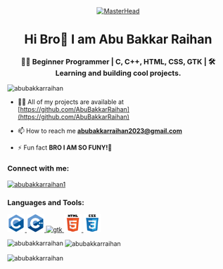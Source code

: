 <div align="center">
  <a href="https://c.tenor.com/pT_eK7L76OEAAAAC/tenor.gif">
    <img src="https://cdna.artstation.com/p/assets/images/images/028/102/058/original/pixel-jeff-matrix-s.gif?1593487263" alt="MasterHead">
  </a>
</div>

<h1 align="center">Hi Bro🤝 I am Abu Bakkar Raihan</h1>
<h3 align="center">👨‍💻 Beginner Programmer | C, C++, HTML, CSS, GTK | 🛠️ Learning and building cool projects.</h3>

<p align="left"> 
  <img src="https://komarev.com/ghpvc/?username=abubakkarraihan&label=Profile%20views&color=0e75b6&style=flat" alt="abubakkarraihan" /> 
</p>

- 👨‍💻 All of my projects are available at [https://github.com/AbuBakkarRaihan](https://github.com/AbuBakkarRaihan)

- 📫 How to reach me **abubakkarraihan2023@gmail.com**
  
- ⚡ Fun fact **BRO I AM SO FUNY!🤪**

<h3 align="left">Connect with me:</h3>
<p align="left">
  <a href="https://www.hackerrank.com/abubakkarraihan1" target="blank">
    <img align="center" src="https://raw.githubusercontent.com/rahuldkjain/github-profile-readme-generator/master/src/images/icons/Social/hackerrank.svg" alt="abubakkarraihan1" height="30" width="40" />
  </a>
</p>
<h3 align="left">Languages and Tools:</h3>
<p align="left">
  <a href="https://www.w3schools.com/c/" target="_blank" rel="noreferrer">
    <img src="https://raw.githubusercontent.com/devicons/devicon/master/icons/c/c-original.svg" alt="c" width="40" height="40"/>
  </a>
  <a href="https://www.w3schools.com/cpp/" target="_blank" rel="noreferrer">
    <img src="https://raw.githubusercontent.com/devicons/devicon/master/icons/cplusplus/cplusplus-original.svg" alt="cplusplus" width="40" height="40"/>
  </a>
  <a href="https://www.gtk.org/" target="_blank" rel="noreferrer">
    <img src="https://upload.wikimedia.org/wikipedia/commons/7/71/GTK_logo.svg" alt="gtk" width="40" height="40"/>
  </a>
  <a href="https://www.w3.org/html/" target="_blank" rel="noreferrer">
    <img src="https://raw.githubusercontent.com/devicons/devicon/master/icons/html5/html5-original-wordmark.svg" alt="html5" width="40" height="40"/>
  </a>
  <a href="https://www.w3schools.com/css/" target="_blank" rel="noreferrer">
    <img src="https://raw.githubusercontent.com/devicons/devicon/master/icons/css3/css3-original-wordmark.svg" alt="css3" width="40" height="40"/>
  </a>
</p>
<p><img align="left" src="https://github-readme-stats.vercel.app/api/top-langs?username=abubakkarraihan&show_icons=true&locale=en&layout=compact" alt="abubakkarraihan" /></p>

<p>&nbsp;<img align="center" src="https://github-readme-stats.vercel.app/api?username=abubakkarraihan&show_icons=true&locale=en" alt="abubakkarraihan" /></p>

<p><img align="center" src="https://github-readme-streak-stats.herokuapp.com/?user=abubakkarraihan&" alt="abubakkarraihan" /></p>
